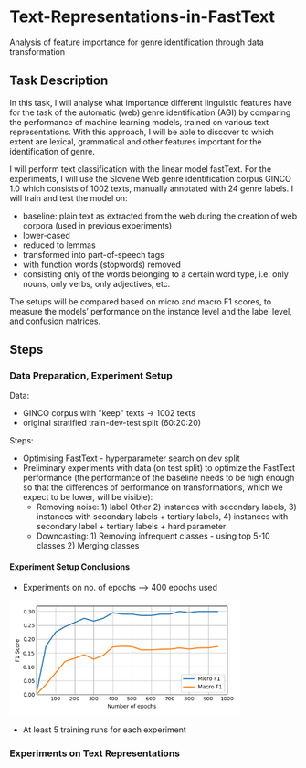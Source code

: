 # Text-Representations-in-FastText
Analysis of feature importance for genre identification through data transformation

 ## Task Description

In this task, I will analyse what importance different linguistic features have for the task of the automatic (web) genre identification (AGI) by comparing the performance of machine learning models, trained on various text representations. With this approach, I will be able to discover to which extent are lexical, grammatical and other features important for the identification of genre.

I will perform text classification with the linear model fastText. For the experiments, I will use the Slovene Web genre identification corpus GINCO 1.0  which consists of 1002 texts, manually annotated with 24 genre labels.
I will train and test the model on:
* baseline: plain text as extracted from the web during the creation of web corpora (used in previous experiments)
* lower-cased
* reduced to lemmas
* transformed into part-of-speech tags
* with function words (stopwords) removed
* consisting only of the words belonging to a certain word type, i.e. only nouns, only verbs, only adjectives, etc.

The setups will be compared based on micro and macro F1 scores, to measure the models’ performance on the instance level and the label level, and confusion matrices.

## Steps

### Data Preparation, Experiment Setup

Data:
* GINCO corpus with "keep" texts -> 1002 texts
* original stratified train-dev-test split (60:20:20)

Steps:
* Optimising FastText - hyperparameter search on dev split
* Preliminary experiments with data (on test split) to optimize the FastText performance (the performance of the baseline needs to be high enough so that the differences of performance on transformations, which we expect to be lower, will be visible):
    * Removing noise: 1) label Other 2) instances with secondary labels, 3) instances with secondary labels + tertiary labels, 4) instances with secondary label + tertiary labels + hard parameter
    * Downcasting: 1) Removing infrequent classes - using top 5-10 classes 2) Merging classes

#### Experiment Setup Conclusions
* Experiments on no. of epochs --> 400 epochs used
<img style="width:80%" src="experimental-setup-results\Number_of_epochs.png">

* At least 5 training runs for each experiment

### Experiments on Text Representations